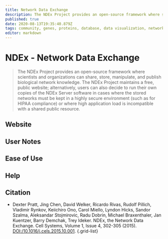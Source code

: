 ```yaml
---
title: Network Data Exchange
description: The NDEx Project provides an open-source framework where scientists and organizations can share, store, manipulate, and publish biological network knowledge.
published: true
date: 2020-08-13T19:35:40.879Z
tags: community, genes, proteins, database, data visualization, networks
editor: markdown
---
```


# NDEx - Network Data Exchange
> The NDEx Project provides an open-source framework where scientists and organizations can share, store, manipulate, and publish biological network knowledge. The NDEx Project maintains a free, public website; alternatively, users can also decide to run their own copies of the NDEx Server software in cases where the stored networks must be kept in a highly secure environment (such as for HIPAA compliance) or where high application load is incompatible with a shared public resource.

## Website

## User Notes

## Ease of Use

## Help

## Citation
- Dexter Pratt, Jing Chen, David Welker, Ricardo Rivas, Rudolf Pillich, Vladimir Rynkov, Keiichiro Ono, Carol Miello, Lyndon Hicks, Sandor Szalma, Aleksandar Stojmirovic, Radu Dobrin, Michael Braxenthaler, Jan Kuentzer, Barry Demchak, Trey Ideker. NDEx, the Network Data Exchange. Cell Systems, Volume 1, Issue 4, 302-305 (2015). [DOI:/10.1016/j.cels.2015.10.001](https://dx.doi.org/10.1016/j.cels.2015.10.001).
{.grid-list}


